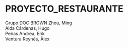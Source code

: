 # PROYECTO_RESTAURANTE

Grupo DOC BROWN	
Zhou, Ming	
Alda Cárdenas, Hugo		
Peñas Andrea, Erik		
Ventura Reynés, Àlex

